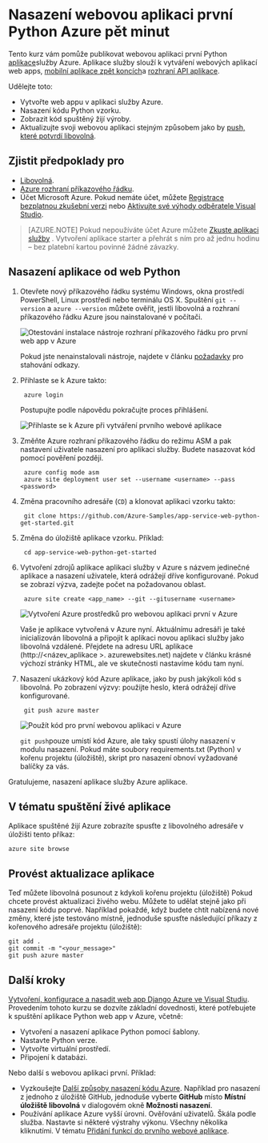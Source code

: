 <properties 
    pageTitle="Nasazení webovou aplikaci první Python Azure pět minut | Microsoft Azure" 
    description="Zjistěte, jak je snadné spuštění webových aplikací web apps v aplikaci služby nasazením ukázkové aplikace. Spusťte rychle udělat skutečný rozvoj a okamžitě zobrazit výsledky." 
    services="app-service\web"
    documentationCenter=""
    authors="cephalin"
    manager="wpickett"
    editor=""
/>

<tags
    ms.service="app-service-web"
    ms.workload="web"
    ms.tgt_pltfrm="na"
    ms.devlang="na"
    ms.topic="hero-article"
    ms.date="10/13/2016" 
    ms.author="cephalin"
/>
    
# <a name="deploy-your-first-python-web-app-to-azure-in-five-minutes"></a>Nasazení webovou aplikaci první Python Azure pět minut

Tento kurz vám pomůže publikovat webovou aplikaci první Python [aplikace](../app-service/app-service-value-prop-what-is.md)služby Azure.
Aplikace služby slouží k vytváření webových aplikací web apps, [mobilní aplikace zpět koncích](/documentation/learning-paths/appservice-mobileapps/)a [rozhraní API aplikace](../app-service-api/app-service-api-apps-why-best-platform.md).

Udělejte toto: 

- Vytvořte web appu v aplikaci služby Azure.
- Nasazení kódu Python vzorku.
- Zobrazit kód spuštěný žijí výroby.
- Aktualizujte svoji webovou aplikaci stejným způsobem jako by [push, které potvrdí libovolná](https://git-scm.com/docs/git-push).

## <a name="prerequisites"></a>Zjistit předpoklady pro

- [Libovolná](http://www.git-scm.com/downloads).
- [Azure rozhraní příkazového řádku](../xplat-cli-install.md).
- Účet Microsoft Azure. Pokud nemáte účet, můžete [Registrace bezplatnou zkušební verzi](/pricing/free-trial/?WT.mc_id=A261C142F) nebo [Aktivujte své výhody odběratele Visual Studio](/pricing/member-offers/msdn-benefits-details/?WT.mc_id=A261C142F).

>[AZURE.NOTE] Pokud nepoužíváte účet Azure můžete [Zkuste aplikaci služby](http://go.microsoft.com/fwlink/?LinkId=523751) . Vytvoření aplikace starter a přehrát s ním pro až jednu hodinu – bez platební kartou povinné žádné závazky.

## <a name="deploy-a-python-web-app"></a>Nasazení aplikace od web Python

1. Otevřete nový příkazového řádku systému Windows, okna prostředí PowerShell, Linux prostředí nebo terminálu OS X. Spuštění `git --version` a `azure --version` můžete ověřit, jestli libovolná a rozhraní příkazového řádku Azure jsou nainstalované v počítači.

    ![Otestování instalace nástroje rozhraní příkazového řádku pro první web app v Azure](./media/app-service-web-get-started/1-test-tools.png)

    Pokud jste nenainstalovali nástroje, najdete v článku [požadavky](#Prerequisites) pro stahování odkazy.

3. Přihlaste se k Azure takto:

        azure login

    Postupujte podle nápovědu pokračujte proces přihlášení.

    ![Přihlaste se k Azure při vytváření prvního webové aplikace](./media/app-service-web-get-started/3-azure-login.png)

4. Změňte Azure rozhraní příkazového řádku do režimu ASM a pak nastavení uživatele nasazení pro aplikaci služby. Budete nasazovat kód pomocí pověření později.

        azure config mode asm
        azure site deployment user set --username <username> --pass <password>

1. Změna pracovního adresáře (`CD`) a klonovat aplikaci vzorku takto:

        git clone https://github.com/Azure-Samples/app-service-web-python-get-started.git

2. Změna do úložiště aplikace vzorku. Příklad:

        cd app-service-web-python-get-started

4. Vytvoření zdrojů aplikace aplikaci služby v Azure s názvem jedinečné aplikace a nasazení uživatele, která odrážejí dříve konfigurované. Pokud se zobrazí výzva, zadejte počet na požadovanou oblast.

        azure site create <app_name> --git --gitusername <username>

    ![Vytvoření Azure prostředků pro webovou aplikaci první v Azure](./media/app-service-web-get-started-languages/python-site-create.png)

    Vaše je aplikace vytvořená v Azure nyní. Aktuálnímu adresáři je také inicializován libovolná a připojit k aplikaci novou aplikaci služby jako libovolná vzdálené.
    Přejdete na adresu URL aplikace (http://&lt;název_aplikace >. azurewebsites.net) najdete v článku krásné výchozí stránky HTML, ale ve skutečnosti nastavíme kódu tam nyní.

4. Nasazení ukázkový kód Azure aplikace, jako by push jakýkoli kód s libovolná. Po zobrazení výzvy: použijte heslo, která odrážejí dříve konfigurované.

        git push azure master

    ![Použít kód pro první webovou aplikaci v Azure](./media/app-service-web-get-started-languages/python-git-push.png)

    `git push`pouze umístí kód Azure, ale taky spustí úlohy nasazení v modulu nasazení. 
    Pokud máte soubory requirements.txt (Python) v kořenu projektu (úložiště), skript pro nasazení obnoví vyžadované balíčky za vás. 

Gratulujeme, nasazení aplikace služby Azure aplikace.

## <a name="see-your-app-running-live"></a>V tématu spuštění živé aplikace

Aplikace spuštěné žijí Azure zobrazíte spusťte z libovolného adresáře v úložišti tento příkaz:

    azure site browse

## <a name="make-updates-to-your-app"></a>Provést aktualizace aplikace

Teď můžete libovolná posunout z kdykoli kořenu projektu (úložiště) Pokud chcete provést aktualizaci živého webu. Můžete to udělat stejně jako při nasazení kódu poprvé. Například pokaždé, když budete chtít nabízená nové změny, které jste testováno místně, jednoduše spusťte následující příkazy z kořenového adresáře projektu (úložiště):

    git add .
    git commit -m "<your_message>"
    git push azure master

## <a name="next-steps"></a>Další kroky

[Vytvoření, konfigurace a nasadit web app Django Azure ve Visual Studiu](web-sites-python-ptvs-django-mysql.md). Provedením tohoto kurzu se dozvíte základní dovednosti, které potřebujete k spuštění aplikace Python web app v Azure, včetně:

- Vytvoření a nasazení aplikace Python pomocí šablony.
- Nastavte Python verze.
- Vytvořte virtuální prostředí.
- Připojení k databázi.

Nebo další s webovou aplikaci první. Příklad:

- Vyzkoušejte [Další způsoby nasazení kódu Azure](../app-service-web/web-sites-deploy.md). Například pro nasazení z jednoho z úložiště GitHub, jednoduše vyberte **GitHub** místo **Místní úložiště libovolná** v dialogovém okně **Možnosti nasazení**.
- Používání aplikace Azure vyšší úrovni. Ověřování uživatelů. Škála podle služba. Nastavte si některé výstrahy výkonu. Všechny několika kliknutími. V tématu [Přidání funkcí do prvního webové aplikace](app-service-web-get-started-2.md).

